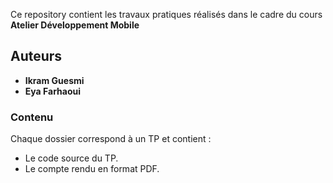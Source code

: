 Ce repository contient les travaux pratiques réalisés dans le cadre du cours **Atelier Développement Mobile** 
## Auteurs
- **Ikram Guesmi**
- **Eya Farhaoui**

### Contenu
Chaque dossier correspond à un TP et contient :
- Le code source du TP.
- Le compte rendu en format PDF.
